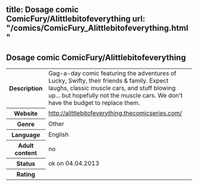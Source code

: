 title: Dosage comic ComicFury/Alittlebitofeverything
url: "/comics/ComicFury_Alittlebitofeverything.html"
---
Dosage comic ComicFury/Alittlebitofeverything
-----------------------------------------

<table class="comicinfo">
<tr>
<th>Description</th><td>Gag-a-day comic featuring the adventures of Lucky, Swifty, their friends &amp; family. Expect laughs, classic muscle cars, and stuff blowing up... but hopefully not the muscle cars. We don't have the budget to replace them.</td>
</tr>
<tr>
<th>Website</th><td><a href="http://alittlebitofeverything.thecomicseries.com/">http://alittlebitofeverything.thecomicseries.com/</a></td>
</tr>
<tr>
<th>Genre</th><td>Other</td>
</tr>
<tr>
<th>Language</th><td>English</td>
</tr>
<tr>
<th>Adult content</th><td>no</td>
</tr>
<tr>
<th>Status</th><td>ok on 04.04.2013</td>
</tr>
<tr>
<th>Rating</th><td><div class="g-plusone" data-size="standard" data-annotation="bubble"
 data-href="http://alittlebitofeverything.thecomicseries.com/"></div></td>
</tr>
</table>
<script type="text/javascript">
  (function() {
    var po = document.createElement('script'); po.type = 'text/javascript'; po.async = true;
    po.src = 'https://apis.google.com/js/plusone.js';
    var s = document.getElementsByTagName('script')[0]; s.parentNode.insertBefore(po, s);
  })();
</script>
